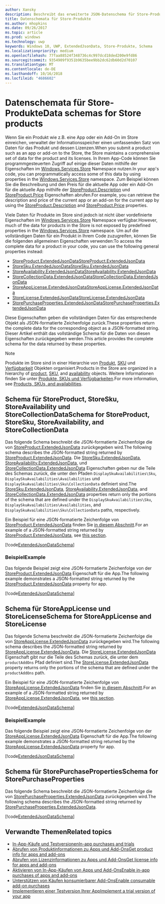 ```yaml
---
author: Xansky
description: Beschreibt das erweiterte JSON-Datenschema für Store-Produkte im Windows.Services.Store-Namespace.
title: Datenschemata für Store-Produkte
ms.author: mhopkins
ms.date: 09/26/2017
ms.topic: article
ms.prod: windows
ms.technology: uwp
keywords: Windows 10, UWP, ExtendedJsonData, Store-Produkte, Schema
ms.localizationpriority: medium
ms.openlocfilehash: 77faa88524f348736c4c997dcd18ded200e9fd86
ms.sourcegitcommit: 9354909f9351b9635bee9bb2dc62db60d2d70107
ms.translationtype: MT
ms.contentlocale: de-DE
ms.lasthandoff: 10/16/2018
ms.locfileid: "4686602"
---
```

# <a name="data-schemas-for-store-products"></a><span data-ttu-id="73ad1-104">Datenschemata für Store-Produkte</span><span class="sxs-lookup"><span data-stu-id="73ad1-104">Data schemas for Store products</span></span>

<span data-ttu-id="73ad1-105">Wenn Sie ein Produkt wie z.B. eine App oder ein Add-On im Store einreichen, verwaltet der Informationsspeicher einen umfassenden Satz von Daten für das Produkt und dessen Lizenzen.</span><span class="sxs-lookup"><span data-stu-id="73ad1-105">When you submit a product such as an app or add-on to the Store, the Store maintains a comprehensive set of data for the product and its licenses.</span></span> <span data-ttu-id="73ad1-106">In Ihrem App-Code können Sie programmgesteuerten Zugriff auf einige dieser Daten mithilfe der Eigenschaften im [Windows.Services.Store](https://msdn.microsoft.com/library/windows/apps/windows.services.store.aspx) Namespace nutzen.</span><span class="sxs-lookup"><span data-stu-id="73ad1-106">In your app's code, you can programmatically access some of this data by using properties in the [Windows.Services.Store](https://msdn.microsoft.com/library/windows/apps/windows.services.store.aspx) namespace.</span></span> <span data-ttu-id="73ad1-107">Zum Beispiel können Sie die Beschreibung und den Preis für die aktuelle App oder ein Add-On für die aktuelle App mithilfe der [StoreProduct.Description](https://docs.microsoft.com/uwp/api/windows.services.store.storeproduct.Description) und [StoreProduct.Price](https://docs.microsoft.com/uwp/api/windows.services.store.storeproduct.Price) Eigenschaften abrufen.</span><span class="sxs-lookup"><span data-stu-id="73ad1-107">For example, you can retrieve the description and price of the current app or an add-on for the current app by using the [StoreProduct.Description](https://docs.microsoft.com/uwp/api/windows.services.store.storeproduct.Description) and [StoreProduct.Price](https://docs.microsoft.com/uwp/api/windows.services.store.storeproduct.Price) properties.</span></span>

<span data-ttu-id="73ad1-108">Viele Daten für Produkte im Store sind jedoch ist nicht über vordefinierte Eigenschaften im [Windows.Services.Store](https://msdn.microsoft.com/library/windows/apps/windows.services.store.aspx) Namespace verfügbar.</span><span class="sxs-lookup"><span data-stu-id="73ad1-108">However, much of the data for products in the Store is not exposed by predefined properties in the [Windows.Services.Store](https://msdn.microsoft.com/library/windows/apps/windows.services.store.aspx) namespace.</span></span> <span data-ttu-id="73ad1-109">Um auf die vollständigen Daten für ein Produkt in Ihrem Code zuzugreifen, können Sie die folgenden allgemeinen Eigenschaften verwenden:</span><span class="sxs-lookup"><span data-stu-id="73ad1-109">To access the complete data for a product in your code, you can use the following general properties instead:</span></span>

* [<span data-ttu-id="73ad1-110">StoreProduct.ExtendedJsonData</span><span class="sxs-lookup"><span data-stu-id="73ad1-110">StoreProduct.ExtendedJsonData</span></span>](https://docs.microsoft.com/uwp/api/windows.services.store.storeproduct.ExtendedJsonData)
* [<span data-ttu-id="73ad1-111">StoreSku.ExtendedJsonData</span><span class="sxs-lookup"><span data-stu-id="73ad1-111">StoreSku.ExtendedJsonData</span></span>](https://docs.microsoft.com/uwp/api/windows.services.store.storesku.ExtendedJsonData)
* [<span data-ttu-id="73ad1-112">StoreAvailability.ExtendedJsonData</span><span class="sxs-lookup"><span data-stu-id="73ad1-112">StoreAvailability.ExtendedJsonData</span></span>](https://docs.microsoft.com/uwp/api/windows.services.store.storeavailability.ExtendedJsonData)
*   [<span data-ttu-id="73ad1-113">StoreCollectionData.ExtendedJsonData</span><span class="sxs-lookup"><span data-stu-id="73ad1-113">StoreCollectionData.ExtendedJsonData</span></span>](https://docs.microsoft.com/uwp/api/windows.services.store.storecollectiondata.ExtendedJsonData)
*   [<span data-ttu-id="73ad1-114">StoreAppLicense.ExtendedJsonData</span><span class="sxs-lookup"><span data-stu-id="73ad1-114">StoreAppLicense.ExtendedJsonData</span></span>](https://docs.microsoft.com/uwp/api/windows.services.store.storeapplicense.ExtendedJsonData)
* [<span data-ttu-id="73ad1-115">StoreLicense.ExtendedJsonData</span><span class="sxs-lookup"><span data-stu-id="73ad1-115">StoreLicense.ExtendedJsonData</span></span>](https://docs.microsoft.com/uwp/api/windows.services.store.storelicense.ExtendedJsonData)
*   [<span data-ttu-id="73ad1-116">StorePurchaseProperties.ExtendedJsonData</span><span class="sxs-lookup"><span data-stu-id="73ad1-116">StorePurchaseProperties.ExtendedJsonData</span></span>](https://docs.microsoft.com/uwp/api/windows.services.store.storepurchaseproperties.ExtendedJsonData)

<span data-ttu-id="73ad1-117">Diese Eigenschaften geben die vollständigen Daten für das entsprechende Objekt als JSON-formatierte Zeichenfolge zurück.</span><span class="sxs-lookup"><span data-stu-id="73ad1-117">These properties return the complete data for the corresponding object as a JSON-formatted string.</span></span> <span data-ttu-id="73ad1-118">Dieser Artikel enthält das vollständige Schema für die Daten von diesen Eigenschaften zurückgegeben werden.</span><span class="sxs-lookup"><span data-stu-id="73ad1-118">This article provides the complete schema for the data returned by these properties.</span></span>

> [!NOTE]
> <span data-ttu-id="73ad1-119">Produkte im Store sind in einer Hierarchie von [Produkt](https://docs.microsoft.com/uwp/api/windows.services.store.storeproduct), [SKU](https://docs.microsoft.com/uwp/api/windows.services.store.storesku) und [Verfügbarkeit](https://docs.microsoft.com/uwp/api/windows.services.store.storeavailability) Objekten organisiert.</span><span class="sxs-lookup"><span data-stu-id="73ad1-119">Products in the Store are organized in a hierarchy of [product](https://docs.microsoft.com/uwp/api/windows.services.store.storeproduct), [SKU](https://docs.microsoft.com/uwp/api/windows.services.store.storesku), and [availability](https://docs.microsoft.com/uwp/api/windows.services.store.storeavailability) objects.</span></span> <span data-ttu-id="73ad1-120">Weitere Informationen finden Sie unter [Produkte, SKUs und Verfügbarkeiten](in-app-purchases-and-trials.md#products-skus).</span><span class="sxs-lookup"><span data-stu-id="73ad1-120">For more information, see [Products, SKUs, and availabilities](in-app-purchases-and-trials.md#products-skus).</span></span>

## <a name="schema-for-storeproduct-storesku-storeavailability-and-storecollectiondata"></a><span data-ttu-id="73ad1-121">Schema für StoreProduct, StoreSku, StoreAvailability und StoreCollectionData</span><span class="sxs-lookup"><span data-stu-id="73ad1-121">Schema for StoreProduct, StoreSku, StoreAvailability, and StoreCollectionData</span></span>

<span data-ttu-id="73ad1-122">Das folgende Schema beschreibt die JSON-formatierte Zeichenfolge die von [StoreProduct.ExtendedJsonData](https://docs.microsoft.com/uwp/api/windows.services.store.storeproduct.ExtendedJsonData) zurückgegeben wird.</span><span class="sxs-lookup"><span data-stu-id="73ad1-122">The following schema describes the JSON-formatted string returned by [StoreProduct.ExtendedJsonData](https://docs.microsoft.com/uwp/api/windows.services.store.storeproduct.ExtendedJsonData).</span></span> <span data-ttu-id="73ad1-123">Die [StoreSku.ExtendedJsonData](https://docs.microsoft.com/uwp/api/windows.services.store.storesku.ExtendedJsonData), [StoreAvailability.ExtendedJsonData](https://docs.microsoft.com/uwp/api/windows.services.store.storeavailability.ExtendedJsonData), und [StoreCollectionData.ExtendedJsonData](https://docs.microsoft.com/uwp/api/windows.services.store.storecollectiondata.ExtendedJsonData) Eigenschaften geben nur die Teile des Schemas zurück, die unter den Pfaden ```DisplaySkuAvailabilities\Sku```, ```DisplaySkuAvailabilities\Availabilities``` und ```DisplaySkuAvailabilities\Sku\CollectionData``` definiert sind.</span><span class="sxs-lookup"><span data-stu-id="73ad1-123">The [StoreSku.ExtendedJsonData](https://docs.microsoft.com/uwp/api/windows.services.store.storesku.ExtendedJsonData), [StoreAvailability.ExtendedJsonData](https://docs.microsoft.com/uwp/api/windows.services.store.storeavailability.ExtendedJsonData), and [StoreCollectionData.ExtendedJsonData](https://docs.microsoft.com/uwp/api/windows.services.store.storecollectiondata.ExtendedJsonData) properties return only the portions of the schema that are defined under the ```DisplaySkuAvailabilities\Sku```, ```DisplaySkuAvailabilities\Availabilities```, and ```DisplaySkuAvailabilities\Sku\CollectionData``` paths, respectively.</span></span>

<span data-ttu-id="73ad1-124">Ein Beispiel für eine JSON-formatierte Zeichenfolge von [StoreProduct.ExtendedJsonData](https://docs.microsoft.com/uwp/api/windows.services.store.storeproduct.ExtendedJsonData) finden Sie [in diesem Abschnitt](#product-example).</span><span class="sxs-lookup"><span data-stu-id="73ad1-124">For an example of a JSON-formatted string returned by [StoreProduct.ExtendedJsonData](https://docs.microsoft.com/uwp/api/windows.services.store.storeproduct.ExtendedJsonData), see [this section](#product-example).</span></span>

[!code[ExtendedJsonDataSchema](./code/InAppPurchasesAndLicenses_RS1/json/StoreProduct.ExtendedJsonData.json#L1-L729)]

<span id="product-example" />

### <a name="example"></a><span data-ttu-id="73ad1-125">Beispiel</span><span class="sxs-lookup"><span data-stu-id="73ad1-125">Example</span></span>

<span data-ttu-id="73ad1-126">Das folgende Beispiel zeigt eine JSON-formatierte Zeichenfolge von der [StoreProduct.ExtendedJsonData](https://docs.microsoft.com/uwp/api/windows.services.store.storeproduct.ExtendedJsonData) Eigenschaft für die App.</span><span class="sxs-lookup"><span data-stu-id="73ad1-126">The following example demonstrates a JSON-formatted string returned by the [StoreProduct.ExtendedJsonData](https://docs.microsoft.com/uwp/api/windows.services.store.storeproduct.ExtendedJsonData) property for app.</span></span>

[!code[ExtendedJsonDataSchema](./code/InAppPurchasesAndLicenses_RS1/json/StoreProduct.ExtendedJsonDataExample.json#L1-L268)]

## <a name="schema-for-storeapplicense-and-storelicense"></a><span data-ttu-id="73ad1-127">Schema für StoreAppLicense und StoreLicense</span><span class="sxs-lookup"><span data-stu-id="73ad1-127">Schema for StoreAppLicense and StoreLicense</span></span>

<span data-ttu-id="73ad1-128">Das folgende Schema beschreibt die JSON-formatierte Zeichenfolge die von [StoreAppLicense.ExtendedJsonData](https://docs.microsoft.com/uwp/api/windows.services.store.storeapplicense.ExtendedJsonData) zurückgegeben wird.</span><span class="sxs-lookup"><span data-stu-id="73ad1-128">The following schema describes the JSON-formatted string returned by [StoreAppLicense.ExtendedJsonData](https://docs.microsoft.com/uwp/api/windows.services.store.storeapplicense.ExtendedJsonData).</span></span> <span data-ttu-id="73ad1-129">Die [StoreLicense.ExtendedJsonData](https://docs.microsoft.com/uwp/api/windows.services.store.storelicense.ExtendedJsonData) Eigenschaft gibt nur die Teile des Schemas zurück, die unter dem ```productAddOns``` Pfad definiert sind.</span><span class="sxs-lookup"><span data-stu-id="73ad1-129">The [StoreLicense.ExtendedJsonData](https://docs.microsoft.com/uwp/api/windows.services.store.storelicense.ExtendedJsonData) property returns only the portions of the schema that are defined under the ```productAddOns``` path.</span></span>

<span data-ttu-id="73ad1-130">Ein Beispiel für eine JSON-formatierte Zeichenfolge von [StoreAppLicense.ExtendedJsonData](https://docs.microsoft.com/uwp/api/windows.services.store.storeapplicense.ExtendedJsonData) finden Sie [in diesem Abschnitt](#license-example).</span><span class="sxs-lookup"><span data-stu-id="73ad1-130">For an example of a JSON-formatted string returned by [StoreAppLicense.ExtendedJsonData](https://docs.microsoft.com/uwp/api/windows.services.store.storeapplicense.ExtendedJsonData), see [this section](#license-example).</span></span>

[!code[ExtendedJsonDataSchema](./code/InAppPurchasesAndLicenses_RS1/json/StoreAppLicense.ExtendedJsonData.json#L1-L80)]

<span id="license-example" />

### <a name="example"></a><span data-ttu-id="73ad1-131">Beispiel</span><span class="sxs-lookup"><span data-stu-id="73ad1-131">Example</span></span>

<span data-ttu-id="73ad1-132">Das folgende Beispiel zeigt eine JSON-formatierte Zeichenfolge von der [StoreAppLicense.ExtendedJsonData](https://docs.microsoft.com/uwp/api/windows.services.store.storeapplicense.ExtendedJsonData) Eigenschaft für die App.</span><span class="sxs-lookup"><span data-stu-id="73ad1-132">The following example demonstrates a JSON-formatted string returned by the [StoreAppLicense.ExtendedJsonData](https://docs.microsoft.com/uwp/api/windows.services.store.storeapplicense.ExtendedJsonData) property for app.</span></span>

[!code[ExtendedJsonDataSchema](./code/InAppPurchasesAndLicenses_RS1/json/StoreAppLicense.ExtendedJsonDataExample.json#L1-L28)]

## <a name="schema-for-storepurchaseproperties"></a><span data-ttu-id="73ad1-133">Schema für StorePurchaseProperties</span><span class="sxs-lookup"><span data-stu-id="73ad1-133">Schema for StorePurchaseProperties</span></span>

<span data-ttu-id="73ad1-134">Das folgende Schema beschreibt die JSON-formatierte Zeichenfolge die von [StorePurchaseProperties.ExtendedJsonData](https://docs.microsoft.com/uwp/api/windows.services.store.storepurchaseproperties.ExtendedJsonData) zurückgegeben wird.</span><span class="sxs-lookup"><span data-stu-id="73ad1-134">The following schema describes the JSON-formatted string returned by [StorePurchaseProperties.ExtendedJsonData](https://docs.microsoft.com/uwp/api/windows.services.store.storepurchaseproperties.ExtendedJsonData).</span></span>

[!code[ExtendedJsonDataSchema](./code/InAppPurchasesAndLicenses_RS1/json/StorePurchaseProperties.ExtendedJsonData.json#L1-L12)]

## <a name="related-topics"></a><span data-ttu-id="73ad1-135">Verwandte Themen</span><span class="sxs-lookup"><span data-stu-id="73ad1-135">Related topics</span></span>

* [<span data-ttu-id="73ad1-136">In-App-Käufe und Testversionen</span><span class="sxs-lookup"><span data-stu-id="73ad1-136">In-app purchases and trials</span></span>](in-app-purchases-and-trials.md)
* [<span data-ttu-id="73ad1-137">Abrufen von Produktinformationen zu Apps und Add-Ons</span><span class="sxs-lookup"><span data-stu-id="73ad1-137">Get product info for apps and add-ons</span></span>](get-product-info-for-apps-and-add-ons.md)
* [<span data-ttu-id="73ad1-138">Abrufen von Lizenzinformationen zu Apps und Add-Ons</span><span class="sxs-lookup"><span data-stu-id="73ad1-138">Get license info for apps and add-ons</span></span>](get-license-info-for-apps-and-add-ons.md)
* [<span data-ttu-id="73ad1-139">Aktivieren von In-App-Käufen von Apps und Add-Ons</span><span class="sxs-lookup"><span data-stu-id="73ad1-139">Enable in-app purchases of apps and add-ons</span></span>](enable-in-app-purchases-of-apps-and-add-ons.md)
* [<span data-ttu-id="73ad1-140">Unterstützen von Käufen konsumierbarer Add-Ons</span><span class="sxs-lookup"><span data-stu-id="73ad1-140">Enable consumable add-on purchases</span></span>](enable-consumable-add-on-purchases.md)
* [<span data-ttu-id="73ad1-141">Implementieren einer Testversion Ihrer App</span><span class="sxs-lookup"><span data-stu-id="73ad1-141">Implement a trial version of your app</span></span>](implement-a-trial-version-of-your-app.md)
